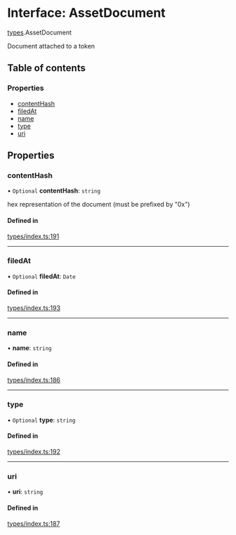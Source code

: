 # Interface: AssetDocument

[types](../wiki/types).AssetDocument

Document attached to a token

## Table of contents

### Properties

- [contentHash](../wiki/types.AssetDocument#contenthash)
- [filedAt](../wiki/types.AssetDocument#filedat)
- [name](../wiki/types.AssetDocument#name)
- [type](../wiki/types.AssetDocument#type)
- [uri](../wiki/types.AssetDocument#uri)

## Properties

### contentHash

• `Optional` **contentHash**: `string`

hex representation of the document (must be prefixed by "0x")

#### Defined in

[types/index.ts:191](https://github.com/PolymeshAssociation/polymesh-sdk/blob/079537ad/src/types/index.ts#L191)

___

### filedAt

• `Optional` **filedAt**: `Date`

#### Defined in

[types/index.ts:193](https://github.com/PolymeshAssociation/polymesh-sdk/blob/079537ad/src/types/index.ts#L193)

___

### name

• **name**: `string`

#### Defined in

[types/index.ts:186](https://github.com/PolymeshAssociation/polymesh-sdk/blob/079537ad/src/types/index.ts#L186)

___

### type

• `Optional` **type**: `string`

#### Defined in

[types/index.ts:192](https://github.com/PolymeshAssociation/polymesh-sdk/blob/079537ad/src/types/index.ts#L192)

___

### uri

• **uri**: `string`

#### Defined in

[types/index.ts:187](https://github.com/PolymeshAssociation/polymesh-sdk/blob/079537ad/src/types/index.ts#L187)
